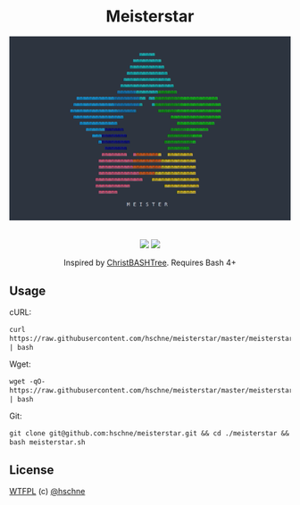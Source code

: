 <h1 align="center">Meisterstar</h1>

<div align="center"><img src="meisterstar.gif"/></div>
<br>
<p align="center">
<a href="https://forthebadge.com"><img src="https://forthebadge.com/images/badges/built-with-love.svg"></a>
<a href="https://forthebadge.com"><img src="https://forthebadge.com/images/badges/makes-people-smile.svg"></a>
</p>


<p align="center">Inspired by <a href="https://github.com/sergiolepore/ChristBASHTree">ChristBASHTree</a>. Requires Bash 4+</p>

## Usage

cURL:
```
curl https://raw.githubusercontent.com/hschne/meisterstar/master/meisterstar.sh | bash
```
Wget:
```
wget -qO- https://raw.githubusercontent.com/hschne/meisterstar/master/meisterstar.sh | bash
```
Git:
```
git clone git@github.com:hschne/meisterstar.git && cd ./meisterstar && bash meisterstar.sh
```

## License

[WTFPL](LICENSE) (c) [@hschne](https://github.com/hschne)

